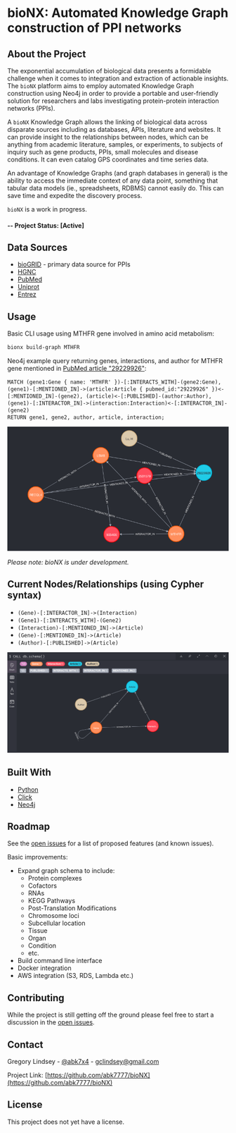 # bioNX: Automated Knowledge Graph construction of PPI networks

## About the Project

The exponential accumulation of biological data presents a formidable challenge when it comes to integration and extraction of actionable insights. The `bioNX` platform aims to employ automated Knowledge Graph construction using Neo4j in order to provide a portable and user-friendly solution for researchers and labs investigating protein-protein interaction networks (PPIs).

A `bioNX` Knowledge Graph allows the linking of biological data across disparate sources including as databases, APIs, literature and websites. It can provide insight to the relationships between nodes, which can be anything from academic literature, samples, or experiments, to subjects of inquiry such as gene products, PPIs, small molecules and disease conditions. It can even catalog GPS coordinates and time series data. 

An advantage of Knowledge Graphs (and graph databases in general) is the ability to access the immediate context of any data point, something that tabular data models (ie., spreadsheets, RDBMS) cannot easily do. This can save time and expedite the discovery process.

`bioNX` is a work in progress.

#### -- Project Status: [Active]

## Data Sources
* [bioGRID](https://thebiogrid.org/) - primary data source for PPIs
* [HGNC](https://www.genenames.org/)
* [PubMed](https://pubmed.ncbi.nlm.nih.gov/)
* [Uniprot](https://www.uniprot.org/)
* [Entrez](https://www.ncbi.nlm.nih.gov/Web/Search/entrezfs.html)

## Usage

Basic CLI usage using MTHFR gene involved in amino acid metabolism:

```bash
bionx build-graph MTHFR
```

Neo4j example query returning genes, interactions, and author for MTHFR gene mentioned in [PubMed article "29229926"](https://pubmed.ncbi.nlm.nih.gov/29229926/):
```cypher
MATCH (gene1:Gene { name: 'MTHFR' })-[:INTERACTS_WITH]-(gene2:Gene),
(gene1)-[:MENTIONED_IN]->(article:Article { pubmed_id:"29229926" })<-[:MENTIONED_IN]-(gene2), (article)<-[:PUBLISHED]-(author:Author), (gene1)-[:INTERACTOR_IN]->(interaction:Interaction)<-[:INTERACTOR_IN]-(gene2)
RETURN gene1, gene2, author, article, interaction;
```
![MTHFR Graph in Neo4j](./img/mthfr-neo4j.png)

*Please note: bioNX is under development.*

## Current Nodes/Relationships (using Cypher syntax)
* `(Gene)-[:INTERACTOR_IN]->(Interaction)`
* `(Gene1)-[:INTERACTS_WITH]-(Gene2)`
* `(Interaction)-[:MENTIONED_IN]->(Article)`
* `(Gene)-[:MENTIONED_IN]->(Article)`
* `(Author)-[:PUBLISHED]->(Article)`

![Neo4j Screenshot](./img/neo4j-screenshot.png)

## Built With

* [Python](https://docs.python.org/3/)
* [Click](https://click.palletsprojects.com/en/7.x/)
* [Neo4j](https://neo4j.com/)

## Roadmap

See the [open issues](https://github.com/abk7777/bioNX/issues) for a list of proposed features (and known issues).

Basic improvements:
* Expand graph schema to include: 
  * Protein complexes
  * Cofactors
  * RNAs
  * KEGG Pathways
  * Post-Translation Modifications
  * Chromosome loci
  * Subcellular location
  * Tissue
  * Organ
  * Condition
  * etc.
* Build command line interface
* Docker integration
* AWS integration (S3, RDS, Lambda etc.)

## Contributing

While the project is still getting off the ground please feel free to start a discussion in the [open issues](https://github.com/abk7777/bioNX/issues). 

## Contact

Gregory Lindsey - [@abk7x4](https://twitter.com/abk7x4) - gclindsey@gmail.com

Project Link: [https://github.com/abk7777/bioNX](https://github.com/abk7777/bioNX)

## License

This project does not yet have a license.
